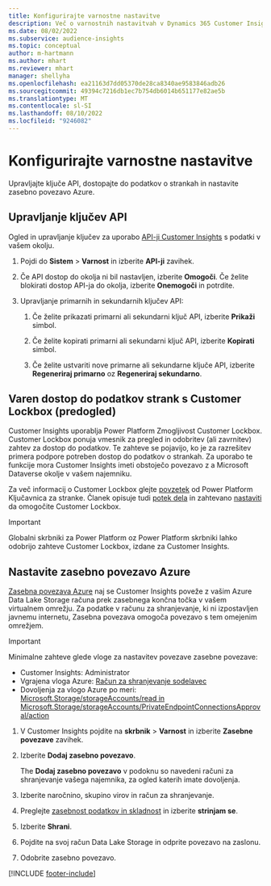 ```yaml
---
title: Konfigurirajte varnostne nastavitve
description: Več o varnostnih nastavitvah v Dynamics 365 Customer Insights.
ms.date: 08/02/2022
ms.subservice: audience-insights
ms.topic: conceptual
author: m-hartmann
ms.author: mhart
ms.reviewer: mhart
manager: shellyha
ms.openlocfilehash: ea21163d7dd05370de28ca8340ae9583846adb26
ms.sourcegitcommit: 49394c7216db1ec7b754db6014b651177e82ae5b
ms.translationtype: MT
ms.contentlocale: sl-SI
ms.lasthandoff: 08/10/2022
ms.locfileid: "9246082"
---
```

# <a name="configure-security-settings"></a>Konfigurirajte varnostne nastavitve

Upravljajte ključe API, dostopajte do podatkov o strankah in nastavite zasebno povezavo Azure.

## <a name="manage-api-keys"></a>Upravljanje ključev API

Ogled in upravljanje ključev za uporabo [API-ji Customer Insights](apis.md) s podatki v vašem okolju.

1. Pojdi do **Sistem** > **Varnost** in izberite **API-ji** zavihek.

1. Če API dostop do okolja ni bil nastavljen, izberite **Omogoči**. Če želite blokirati dostop API-ja do okolja, izberite **Onemogoči** in potrdite.

1. Upravljanje primarnih in sekundarnih ključev API:

   1. Če želite prikazati primarni ali sekundarni ključ API, izberite **Prikaži** simbol.

   1. Če želite kopirati primarni ali sekundarni ključ API, izberite **Kopirati** simbol.

   1. Če želite ustvariti nove primarne ali sekundarne ključe API, izberite **Regeneriraj primarno** oz **Regeneriraj sekundarno**.

## <a name="securely-access-customer-data-with-customer-lockbox-preview"></a>Varen dostop do podatkov strank s Customer Lockbox (predogled)

Customer Insights uporablja Power Platform Zmogljivost Customer Lockbox. Customer Lockbox ponuja vmesnik za pregled in odobritev (ali zavrnitev) zahtev za dostop do podatkov. Te zahteve se pojavijo, ko je za razrešitev primera podpore potreben dostop do podatkov o strankah. Za uporabo te funkcije mora Customer Insights imeti obstoječo povezavo z a Microsoft Dataverse okolje v vašem najemniku.

Za več informacij o Customer Lockbox glejte [povzetek](/power-platform/admin/about-lockbox#summary) od Power Platform Ključavnica za stranke. Članek opisuje tudi [potek dela](/power-platform/admin/about-lockbox#workflow) in zahtevano [nastaviti](/power-platform/admin/about-lockbox#enable-the-lockbox-policy) da omogočite Customer Lockbox.

> [!IMPORTANT]
> Globalni skrbniki za Power Platform oz Power Platform skrbniki lahko odobrijo zahteve Customer Lockbox, izdane za Customer Insights.

## <a name="set-up-an-azure-private-link"></a>Nastavite zasebno povezavo Azure

[Zasebna povezava Azure](/azure/private-link/private-link-overview) naj se Customer Insights poveže z vašim Azure Data Lake Storage računa prek zasebnega končna točka v vašem virtualnem omrežju. Za podatke v računu za shranjevanje, ki ni izpostavljen javnemu internetu, Zasebna povezava omogoča povezavo s tem omejenim omrežjem.

> [!IMPORTANT]
> Minimalne zahteve glede vloge za nastavitev povezave zasebne povezave:
>
> - Customer Insights: Administrator
> - Vgrajena vloga Azure: [Račun za shranjevanje sodelavec](/azure/role-based-access-control/built-in-roles#storage-account-contributor)
> - Dovoljenja za vlogo Azure po meri: [Microsoft.Storage/storageAccounts/read in Microsoft.Storage/storageAccounts/PrivateEndpointConnectionsApproval/action](/azure/role-based-access-control/resource-provider-operations#microsoftstorage)

1. V Customer Insights pojdite na **skrbnik** > **Varnost** in izberite **Zasebne povezave** zavihek.

1. Izberite **Dodaj zasebno povezavo**.

   The **Dodaj zasebno povezavo** v podoknu so navedeni računi za shranjevanje vašega najemnika, za ogled katerih imate dovoljenja.

1. Izberite naročnino, skupino virov in račun za shranjevanje.

1. Preglejte [zasebnost podatkov in skladnost](connections.md#data-privacy-and-compliance) in izberite **strinjam se**.

1. Izberite **Shrani**.

1. Pojdite na svoj račun Data Lake Storage in odprite povezavo na zaslonu.

1. Odobrite zasebno povezavo.


[!INCLUDE [footer-include](includes/footer-banner.md)]
